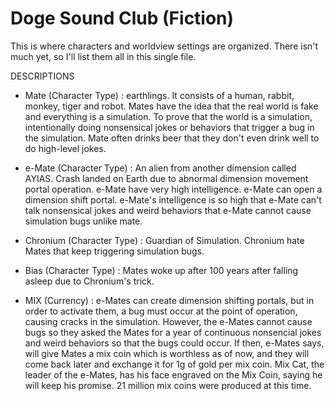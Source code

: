 # Doge Sound Club (Fiction)
This is where characters and worldview settings are organized.
There isn't much yet, so I'll list them all in this single file.

DESCRIPTIONS
- Mate (Character Type)
: earthlings. It consists of a human, rabbit, monkey, tiger and robot.
Mates have the idea that the real world is fake and everything is a simulation. 
To prove that the world is a simulation, intentionally doing nonsensical jokes or behaviors that trigger a bug in the simulation. 
Mate often drinks beer that they don't even drink well to do high-level jokes.


- e-Mate  (Character Type)
: An alien from another dimension called AYIAS.
Crash landed on Earth due to abnormal dimension movement portal operation.
e-Mate have very high intelligence.
e-Mate can open a dimension shift portal.
e-Mate's intelligence is so high that e-Mate can't talk nonsensical jokes and weird behaviors that e-Mate cannot cause simulation bugs unlike mate.


- Chronium (Character Type)
: Guardian of Simulation.
Chronium hate Mates that keep triggering simulation bugs.


- Bias  (Character Type)
: Mates woke up after 100 years after falling asleep due to Chronium's trick.

- MIX (Currency)
: e-Mates can create dimension shifting portals, but in order to activate them, a bug must occur at the point of operation, causing cracks in the simulation. However, the e-Mates cannot cause bugs so they asked the Mates for a year of continuous nonsencial jokes and weird behaviors so that the bugs could occur. 
If then, e-Mates says, will give Mates a mix coin which is worthless as of now, and they will come back later and exchange it for 1g of gold per mix coin. Mix Cat, the leader of the e-Mates, has his face engraved on the Mix Coin, saying he will keep his promise. 21 million mix coins were produced at this time.
